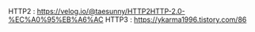 HTTP2 : https://velog.io/@taesunny/HTTP2HTTP-2.0-%EC%A0%95%EB%A6%AC
HTTP3 : https://ykarma1996.tistory.com/86
